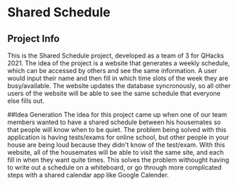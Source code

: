 # Shared Schedule

## Project Info
This is the Shared Schedule project, developed as a team of 3 for QHacks 2021. The idea of the project is a website that generates a weekly schedule, which can be accessed by others and see the same information. A user would input their name and then fill in which time slots of the week they are busy/available. The website updates the database syncronously, so all other users of the website will be able to see the same schedule that everyone else fills out.

##Idea Generation
The idea for this project came up when one of our team members wanted to have a shared schedule between his housemates so that people will know when to be quiet. The problem being solved with this application is having tests/exams for online school, but other people in your house are being loud because they didn't know of the test/exam. With this website, all of the housemates will be able to visit the same site, and each fill in when they want quite times. This solves the problem withought having to write out a schedule on a whiteboard, or go through more complicated steps with a shared calendar app like Google Calender. 
